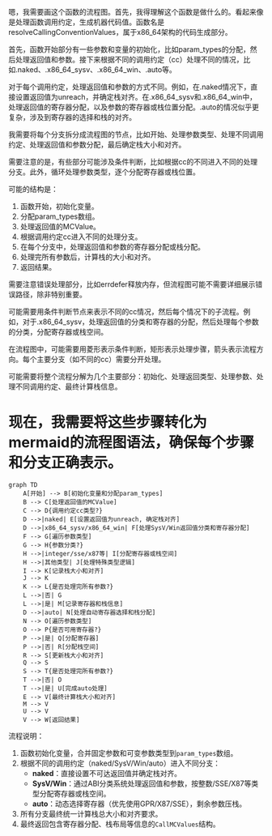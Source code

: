 嗯，我需要画这个函数的流程图。首先，我得理解这个函数是做什么的。看起来像是处理函数调用约定，生成机器代码值。函数名是resolveCallingConventionValues，属于x86_64架构的代码生成部分。

首先，函数开始部分有一些参数和变量的初始化，比如param_types的分配，然后处理返回值和参数。接下来根据不同的调用约定（cc）处理不同的情况，比如.naked、.x86_64_sysv、.x86_64_win、.auto等。

对于每个调用约定，处理返回值和参数的方式不同。例如，在.naked情况下，直接设置返回值为unreach，并确定栈对齐。在.x86_64_sysv和.x86_64_win中，处理返回值的寄存器分配，以及参数的寄存器或栈位置分配。.auto的情况似乎更复杂，涉及到寄存器的选择和栈的对齐。

我需要将每个分支拆分成流程图的节点，比如开始、处理参数类型、处理不同调用约定、处理返回值和参数分配，最后确定栈大小和对齐。

需要注意的是，有些部分可能涉及条件判断，比如根据cc的不同进入不同的处理分支。此外，循环处理参数类型，逐个分配寄存器或栈位置。

可能的结构是：

1. 函数开始，初始化变量。
2. 分配param_types数组。
3. 处理返回值的MCValue。
4. 根据调用约定cc进入不同的处理分支。
5. 在每个分支中，处理返回值和参数的寄存器分配或栈分配。
6. 处理完所有参数后，计算栈的大小和对齐。
7. 返回结果。

需要注意错误处理部分，比如errdefer释放内存，但流程图可能不需要详细展示错误路径，除非特别重要。

可能需要用条件判断节点来表示不同的cc情况，然后每个情况下的子流程。例如，对于.x86_64_sysv，处理返回值的分类和寄存器的分配，然后处理每个参数的分类，分配寄存器或栈空间。

在流程图中，可能需要用菱形表示条件判断，矩形表示处理步骤，箭头表示流程方向。每个主要分支（如不同的cc）需要分开处理。

可能需要将整个流程分解为几个主要部分：初始化、处理返回类型、处理参数、处理不同调用约定、最终计算栈信息。

现在，我需要将这些步骤转化为mermaid的流程图语法，确保每个步骤和分支正确表示。
================================================
```mermaid
graph TD
    A[开始] --> B[初始化变量和分配param_types]
    B --> C[处理返回值的MCValue]
    C --> D{调用约定cc类型?}
    D -->|naked| E[设置返回值为unreach, 确定栈对齐]
    D -->|x86_64_sysv/x86_64_win| F[处理SysV/Win返回值分类和寄存器分配]
    F --> G[遍历参数类型]
    G --> H{参数分类?}
    H -->|integer/sse/x87等| I[分配寄存器或栈空间]
    H -->|其他类型| J[处理特殊类型逻辑]
    I --> K[记录栈大小和对齐]
    J --> K
    K --> L{是否处理完所有参数?}
    L -->|否| G
    L -->|是| M[记录寄存器和栈信息]
    D -->|auto| N[处理自动寄存器选择和栈分配]
    N --> O[遍历参数类型]
    O --> P{是否可用寄存器?}
    P -->|是| Q[分配寄存器]
    P -->|否| R[分配栈空间]
    R --> S[更新栈大小和对齐]
    Q --> S
    S --> T{是否处理完所有参数?}
    T -->|否| O
    T -->|是| U[完成auto处理]
    E --> V[最终计算栈大小和对齐]
    M --> V
    U --> V
    V --> W[返回结果]
``` 

流程说明：
1. 函数初始化变量，合并固定参数和可变参数类型到`param_types`数组。
2. 根据不同的调用约定（naked/SysV/Win/auto）进入不同分支：
   - **naked**：直接设置不可达返回值并确定栈对齐。
   - **SysV/Win**：通过ABI分类系统处理返回值和参数，按整数/SSE/X87等类型分配寄存器或栈空间。
   - **auto**：动态选择寄存器（优先使用GPR/X87/SSE），剩余参数压栈。
3. 所有分支最终统一计算栈总大小和对齐要求。
4. 最终返回包含寄存器分配、栈布局等信息的`CallMCValues`结构。